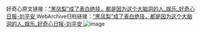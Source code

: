 好奇心原文链接：[“黑凤梨”成了表白绝技，都是因为这个大脑洞的人_娱乐_好奇心日报-刘平安 ](https://www.qdaily.com/articles/12538.html)
WebArchive归档链接：[“黑凤梨”成了表白绝技，都是因为这个大脑洞的人_娱乐_好奇心日报-刘平安 ](http://web.archive.org/web/20181020001950/http://www.qdaily.com:80/articles/12538.html)
![image](http://ww3.sinaimg.cn/large/007d5XDply1g3wjtx6d9bj30u031ub29)
